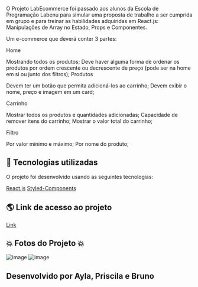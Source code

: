 O Projeto LabEcommerce foi passado aos alunos da Escola de Programação Labenu para simular uma proposta de trabalho a ser cumprida em grupo e para treinar as habilidades adquiridas em React.js: Manipulações de Array no Estado, Props e Componentes.

Um e-commerce que deverá conter 3 partes:

Home

Mostrando todos os produtos;
Deve haver alguma forma de ordenar os produtos por ordem crescente ou decrescente de preço (pode ser na home em si ou junto dos filtros);
Produtos

Devem ter um botão que permita adicioná-los ao carrinho;
Devem exibir o nome, preço e imagem em um card;

Carrinho

Mostrar todos os produtos e quantidades adicionadas;
Capacidade de remover itens do carrinho;
Mostrar o valor total do carrinho;

Filtro

Por valor mínimo e máximo;
Por nome do produto;

## 🚀 Tecnologias utilizadas
O projeto foi desenvolvido usando as seguintes tecnologias:

[React.js](https://pt-br.reactjs.org/docs/getting-started.html)
[Styled-Components](https://styled-components.com/docs)

## 🌎 Link de  acesso ao projeto
[Link](https://late-island.surge.sh/)

## :boom: Fotos do Projeto :boom:
![image](https://user-images.githubusercontent.com/86798260/135775588-9433d72e-2d92-4f1d-b191-9b27a7217914.png)
![image](https://user-images.githubusercontent.com/86798260/135775591-4905543f-d225-412e-b81b-dfa749e6032e.png)


## Desenvolvido por Ayla, Priscila e Bruno
